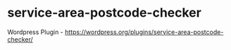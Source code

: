 # service-area-postcode-checker
Wordpress Plugin - https://wordpress.org/plugins/service-area-postcode-checker/
